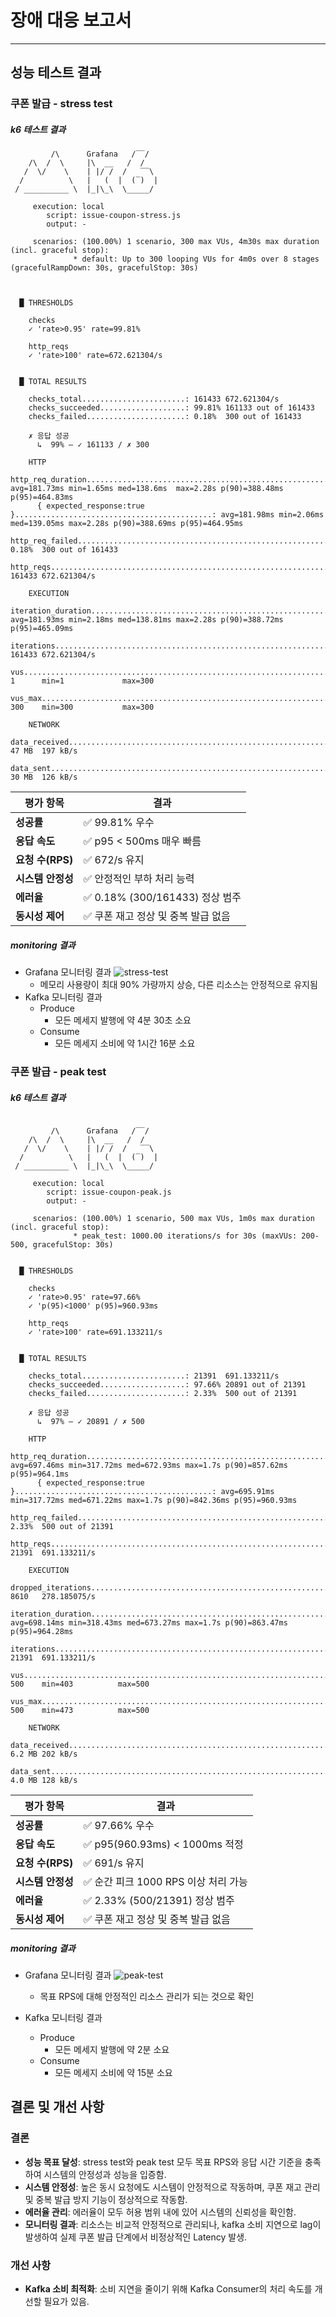 # 장애 대응 보고서 

---
## 성능 테스트 결과
### 쿠폰 발급 - stress test
##### k6 테스트 결과
```shell
         /\      Grafana   /‾‾/  
    /\  /  \     |\  __   /  /   
   /  \/    \    | |/ /  /   ‾‾\ 
  /          \   |   (  |  (‾)  |
 / __________ \  |_|\_\  \_____/ 

     execution: local
        script: issue-coupon-stress.js
        output: -

     scenarios: (100.00%) 1 scenario, 300 max VUs, 4m30s max duration (incl. graceful stop):
              * default: Up to 300 looping VUs for 4m0s over 8 stages (gracefulRampDown: 30s, gracefulStop: 30s)



  █ THRESHOLDS 

    checks
    ✓ 'rate>0.95' rate=99.81%

    http_reqs
    ✓ 'rate>100' rate=672.621304/s


  █ TOTAL RESULTS 

    checks_total.......................: 161433 672.621304/s
    checks_succeeded...................: 99.81% 161133 out of 161433
    checks_failed......................: 0.18%  300 out of 161433

    ✗ 응답 성공
      ↳  99% — ✓ 161133 / ✗ 300

    HTTP
    http_req_duration.......................................................: avg=181.73ms min=1.65ms med=138.6ms  max=2.28s p(90)=388.48ms p(95)=464.83ms
      { expected_response:true }............................................: avg=181.98ms min=2.06ms med=139.05ms max=2.28s p(90)=388.69ms p(95)=464.95ms
    http_req_failed.........................................................: 0.18%  300 out of 161433
    http_reqs...............................................................: 161433 672.621304/s

    EXECUTION
    iteration_duration......................................................: avg=181.93ms min=2.18ms med=138.81ms max=2.28s p(90)=388.72ms p(95)=465.09ms
    iterations..............................................................: 161433 672.621304/s
    vus.....................................................................: 1      min=1             max=300
    vus_max.................................................................: 300    min=300           max=300

    NETWORK
    data_received...........................................................: 47 MB  197 kB/s
    data_sent...............................................................: 30 MB  126 kB/s

```

| 평가 항목         | 결과                     |
|---------------|------------------------|
| **성공률**       | ✅ 99.81% 우수            |
| **응답 속도**     | ✅ p95 < 500ms 매우 빠름    |
| **요청 수(RPS)** | ✅ 672/s 유지             |
| **시스템 안정성**   | ✅ 안정적인 부하 처리 능력        |
| **에러율**       | ✅ 0.18% (300/161433) 정상 범주 |
| **동시성 제어**    | ✅ 쿠폰 재고 정상 및 중복 발급 없음  |

##### monitoring 결과

- Grafana 모니터링 결과
  ![stress-test](./stress-test.png)
  - 메모리 사용량이 최대 90% 가량까지 상승, 다른 리소스는 안정적으로 유지됨
- Kafka 모니터링 결과 
    - Produce
        - 모든 메세지 발행에 약 4분 30초 소요
    - Consume
        - 모든 메세지 소비에 약 1시간 16분 소요

### 쿠폰 발급 - peak test
##### k6 테스트 결과
```shell

         /\      Grafana   /‾‾/  
    /\  /  \     |\  __   /  /   
   /  \/    \    | |/ /  /   ‾‾\ 
  /          \   |   (  |  (‾)  |
 / __________ \  |_|\_\  \_____/ 

     execution: local
        script: issue-coupon-peak.js
        output: -

     scenarios: (100.00%) 1 scenario, 500 max VUs, 1m0s max duration (incl. graceful stop):
              * peak_test: 1000.00 iterations/s for 30s (maxVUs: 200-500, gracefulStop: 30s)


  █ THRESHOLDS 

    checks
    ✓ 'rate>0.95' rate=97.66%
    ✓ 'p(95)<1000' p(95)=960.93ms

    http_reqs
    ✓ 'rate>100' rate=691.133211/s


  █ TOTAL RESULTS 

    checks_total.......................: 21391  691.133211/s
    checks_succeeded...................: 97.66% 20891 out of 21391
    checks_failed......................: 2.33%  500 out of 21391

    ✗ 응답 성공
      ↳  97% — ✓ 20891 / ✗ 500

    HTTP
    http_req_duration.......................................................: avg=697.46ms min=317.72ms med=672.93ms max=1.7s p(90)=857.62ms p(95)=964.1ms 
      { expected_response:true }............................................: avg=695.91ms min=317.72ms med=671.22ms max=1.7s p(90)=842.36ms p(95)=960.93ms
    http_req_failed.........................................................: 2.33%  500 out of 21391
    http_reqs...............................................................: 21391  691.133211/s

    EXECUTION
    dropped_iterations......................................................: 8610   278.185075/s
    iteration_duration......................................................: avg=698.14ms min=318.43ms med=673.27ms max=1.7s p(90)=863.47ms p(95)=964.28ms
    iterations..............................................................: 21391  691.133211/s
    vus.....................................................................: 500    min=403          max=500
    vus_max.................................................................: 500    min=473          max=500

    NETWORK
    data_received...........................................................: 6.2 MB 202 kB/s
    data_sent...............................................................: 4.0 MB 128 kB/s
```

| 평가 항목         | 결과                        |
|---------------|---------------------------|
| **성공률**       | ✅ 97.66% 우수               |
| **응답 속도**     | ✅ p95(960.93ms) < 1000ms 적정       |
| **요청 수(RPS)** | ✅ 691/s 유지                |
| **시스템 안정성**   | ✅ 순간 피크 1000 RPS 이상 처리 가능 |
| **에러율**       | ✅ 2.33% (500/21391) 정상 범주 |
| **동시성 제어**    | ✅ 쿠폰 재고 정상 및 중복 발급 없음     |


##### monitoring 결과

- Grafana 모니터링 결과
    ![peak-test](./peak-test.png)
  - 목표 RPS에 대해 안정적인 리소스 관리가 되는 것으로 확인 

- Kafka 모니터링 결과
    - Produce
        - 모든 메세지 발행에 약 2분 소요
    - Consume
        - 모든 메세지 소비에 약 15분 소요

## 결론 및 개선 사항
### 결론
- **성능 목표 달성**: stress test와 peak test 모두 목표 RPS와 응답 시간 기준을 충족하여 시스템의 안정성과 성능을 입증함.
- **시스템 안정성**: 높은 동시 요청에도 시스템이 안정적으로 작동하며, 쿠폰 재고 관리 및 중복 발급 방지 기능이 정상적으로 작동함.
- **에러율 관리**: 에러율이 모두 허용 범위 내에 있어 시스템의 신뢰성을 확인함.
- **모니터링 결과**: 리소스는 비교적 안정적으로 관리되나, kafka 소비 지연으로 lag이 발생하여 실제 쿠폰 발급 단계에서 비정상적인 Latency 발생.
### 개선 사항
- **Kafka 소비 최적화**: 소비 지연을 줄이기 위해 Kafka Consumer의 처리 속도를 개선할 필요가 있음.